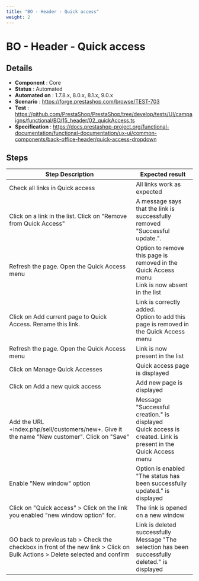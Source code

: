 ```yaml
---
title: "BO - Header - Quick access"
weight: 2
---
```


# BO - Header - Quick access
## Details
* **Component** : Core
* **Status** : Automated
* **Automated on** : 1.7.8.x, 8.0.x, 8.1.x, 9.0.x
* **Scenario** : https://forge.prestashop.com/browse/TEST-703
* **Test** : https://github.com/PrestaShop/PrestaShop/tree/develop/tests/UI/campaigns/functional/BO/15_header/02_quickAccess.ts
* **Specification** : https://docs.prestashop-project.org/functional-documentation/functional-documentation/ux-ui/common-components/back-office-header/quick-access-dropdown

## Steps
| Step Description | Expected result |
| ----- | ----- |
| Check all links in Quick access | All links work as expected |
| Click on a link in the list. Click on "Remove from Quick Access" | A message says that the link is successfully removed "Successful update.". |
| Refresh the page. Open the Quick Access menu | Option to remove this page is removed in the Quick Access menu<br>Link is now absent in the list |
| Click on Add current page to Quick Access. Rename this link. | Link is correctly added.<br>Option to add this page is removed in the Quick Access menu |
| Refresh the page. Open the Quick Access menu | Link is now present in the list |
| Click on Manage Quick Accesses | Quick access page is displayed |
| Click on Add a new quick access | Add new page is displayed |
| Add the URL +index.php/sell/customers/new+. Give it the name "New customer". Click on "Save" | Message "Successful creation." is displayed<br>Quick access is created. Link is present in the Quick Access menu |
| Enable "New window" option | Option is enabled<br>"The status has been successfully updated." is displayed |
| Click on "Quick access" > Click on the link you enabled "new window option" for. | The link is opened on a new window |
| GO back to previous tab > Check the checkbox in front of the new link > Click on Bulk Actions > Delete selected and confirm | Link is deleted successfully<br>Message "The selection has been successfully deleted." is displayed |
